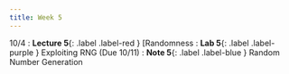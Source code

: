 ```yaml
---
title: Week 5
---
```


10/4
: **Lecture 5**{: .label .label-red } [Randomness
: **Lab 5**{: .label .label-purple } Exploiting RNG (Due 10/11)
: **Note 5**{: .label .label-blue } Random Number Generation
